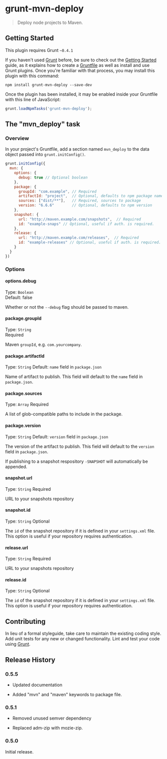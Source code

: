 # grunt-mvn-deploy

> Deploy node projects to Maven.

## Getting Started
This plugin requires Grunt `~0.4.1`

If you haven't used [Grunt](http://gruntjs.com/) before, be sure to check out
the [Getting Started](http://gruntjs.com/getting-started) guide, as it explains
how to create a [Gruntfile](http://gruntjs.com/sample-gruntfile) as well as
install and use Grunt plugins. Once you're familiar with that process, you may
install this plugin with this command:

```shell
npm install grunt-mvn-deploy --save-dev
```

Once the plugin has been installed, it may be enabled inside your Gruntfile
with this line of JavaScript:

```js
grunt.loadNpmTasks('grunt-mvn-deploy');
```

## The "mvn_deploy" task

### Overview

In your project's Gruntfile, add a section named `mvn_deploy` to the data
object passed into `grunt.initConfig()`.

```js
grunt.initConfig({
  mvn: {
    options: {
      debug: true // Optional boolean
    },
    package: {
      groupId: "com.example", // Required
      artifactId: "project",  // Optional, defaults to npm package name
      sources: ["dist/**"],   // Required, sources to package
      version: "6.6.6"        // Optional, defaults to npm version
    },
    snapshot: {
      url: "http://maven.example.com/snapshots",  // Required
      id: "example-snaps" // Optional, useful if auth. is required.
    },
    release: {
      url: "http://maven.example.com/releases",  // Required
      id: "example-releases" // Optional, useful if auth. is required.
    }
  }
})
```

### Options

#### options.debug
Type: `Boolean`  
Default: false

Whether or not the `--debug` flag should be passed to maven.

#### package.groupId
Type: `String`  
Required

Maven `groupId`, e.g. `com.yourcompany`.


#### package.artifactId
Type: `String` 
Default: `name` field in `package.json`

Name of artifact to publish.  This field will default to the `name` field in `package.json`.

#### package.sources
Type: `Array` 
Required

A list of glob-compatible paths to include in the package.

#### package.version
Type: `String` 
Default: `version` field in `package.json`

The version of the artifact to publish.  This field will default to the `version` field in `package.json`.

If publishing to a snapshot respository `-SNAPSHOT` will automatically be appended.

#### snapshot.url
Type: `String` 
Required

URL to your snapshots repository

#### snapshot.id
Type: `String` 
Optional

The `id` of the snapshot repository if it is defined in your `settings.xml` file.  This option is useful if your repository requires authentication.

#### release.url
Type: `String` 
Required

URL to your snapshots repository

#### release.id
Type: `String` 
Optional

The `id` of the snapshot repository if it is defined in your `settings.xml` file.  This option is useful if your repository requires authentication.

## Contributing

In lieu of a formal styleguide, take care to maintain the existing coding
style. Add unit tests for any new or changed functionality. Lint and test your
code using [Grunt](http://gruntjs.com/).

## Release History

### 0.5.5

- Updated documentation

- Added "mvn" and "maven" keywords to package file.

### 0.5.1

- Removed unused semver dependency

- Replaced adm-zip with mozie-zip.

### 0.5.0

Initial release.
